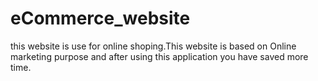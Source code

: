 # eCommerce_website
this website is use for online shoping.This website is based on Online marketing purpose and after using this application you have saved more time.
